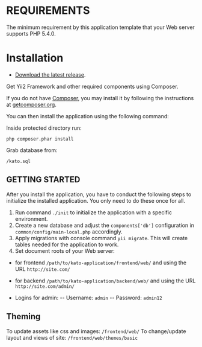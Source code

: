 # REQUIREMENTS

The minimum requirement by this application template that your Web server supports PHP 5.4.0.

# Installation

* [Download the latest release](https://github.com/perminder-klair/kato/archive/master.zip).

Get Yii2 Framework and other required components using Composer.

If you do not have [Composer](https://getcomposer.org), you may install it by following the instructions at [getcomposer.org](https://getcomposer.org/doc/00-intro.md#installation-nix).

You can then install the application using the following command:

Inside protected directory run:

    php composer.phar install

Grab database from:

    /kato.sql


## GETTING STARTED

After you install the application, you have to conduct the following steps to initialize
the installed application. You only need to do these once for all.

1. Run command `./init` to initialize the application with a specific environment.
2. Create a new database and adjust the `components['db']` configuration in `common/config/main-local.php` accordingly.
3. Apply migrations with console command `yii migrate`. This will create tables needed for the application to work.
4. Set document roots of your Web server:

- for frontend `/path/to/kato-application/frontend/web/` and using the URL `http://site.com/`
- for backend `/path/to/kato-application/backend/web/` and using the URL `http://site.com/admin/`

- Logins for admin:
-- Username: `admin`
-- Password: `admin12`

## Theming

To update assets like css and images: `/frontend/web/`
To change/update layout and views of site: `/frontend/web/themes/basic`
